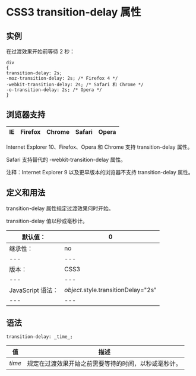 # CSS3 transition-delay 属性



## 实例

在过渡效果开始前等待 2 秒：

```
div
{
transition-delay: 2s;
-moz-transition-delay: 2s; /* Firefox 4 */
-webkit-transition-delay: 2s; /* Safari 和 Chrome */
-o-transition-delay: 2s; /* Opera */
}

```

## 浏览器支持

| IE | Firefox | Chrome | Safari | Opera |
| --- | --- | --- | --- | --- |

Internet Explorer 10、Firefox、Opera 和 Chrome 支持 transition-delay 属性。

Safari 支持替代的 -webkit-transition-delay 属性。

注释：Internet Explorer 9 以及更早版本的浏览器不支持 transition-delay 属性。

## 定义和用法

transition-delay 属性规定过渡效果何时开始。

transition-delay 值以秒或毫秒计。

| 默认值： | 0 |
| --- | --- |
| 继承性： | no |
| --- | --- |
| 版本： | CSS3 |
| --- | --- |
| JavaScript 语法： | _object_.style.transitionDelay="2s" |
| --- | --- |

## 语法

```
transition-delay: _time_;
```

| 值 | 描述 |
| --- | --- |
| _time_ | 规定在过渡效果开始之前需要等待的时间，以秒或毫秒计。 |



